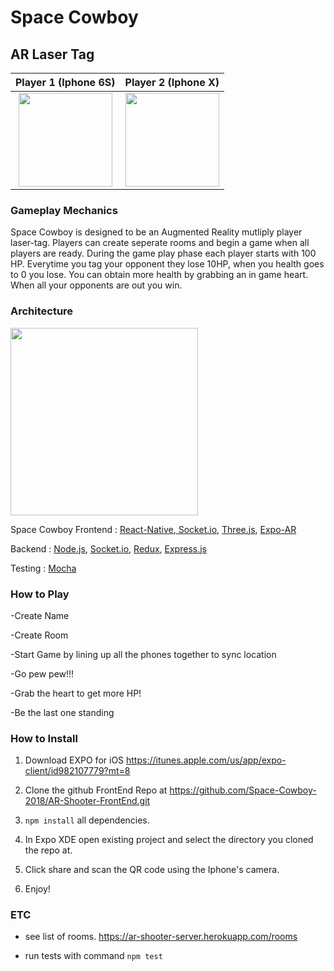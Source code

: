# Space Cowboy


## AR Laser Tag

Player 1  (Iphone 6S)           |  Player 2 (Iphone X)
:-------------------------:|:-------------------------:
<img src="https://github.com/Space-Cowboy-2018/proof-of-concept/blob/master/public/preview4.gif" width="150">  |  <img src="https://github.com/Space-Cowboy-2018/proof-of-concept/blob/master/public/preview5.gif" width="150">

### Gameplay Mechanics
Space Cowboy is designed to be an Augmented Reality mutliply player laser-tag. Players can create seperate rooms and begin a game when all players are ready. During the game play phase each player starts with 100 HP. Everytime you tag your opponent they lose 10HP, when you health goes to 0 you lose. You can obtain more health by grabbing an in game heart. When all your opponents are out you win.

### Architecture

<img src="https://github.com/Space-Cowboy-2018/proof-of-concept/blob/master/public/Space%20Cowboy%20Tech%20Stack%20(1).png" width="300"> 

Space Cowboy
Frontend : [React-Native](https://facebook.github.io/react-native/),[ Socket.io](https://socket.io/), [Three.js](https://threejs.org/), [Expo-AR](https://expo.io/)

Backend : [Node.js](https://nodejs.org/en/), [Socket.io](https://socket.io/), [Redux](https://redux.js.org/), [Express.js](https://expressjs.com/)

Testing : [Mocha](https://mochajs.org/)

### How to Play


-Create Name

-Create Room

-Start Game by lining up all the phones together to sync location

-Go pew pew!!!

-Grab the heart to get more HP!

-Be the last one standing

### How to Install

1. Download EXPO for iOS https://itunes.apple.com/us/app/expo-client/id982107779?mt=8

2. Clone the github FrontEnd Repo at https://github.com/Space-Cowboy-2018/AR-Shooter-FrontEnd.git

3. ```npm install``` all dependencies.

4. In Expo XDE open existing project and select the directory you cloned the repo at.

5. Click share and scan the QR code using the Iphone's camera.

6. Enjoy!

### ETC

- see list of rooms. https://ar-shooter-server.herokuapp.com/rooms

- run tests with command ```npm test```
